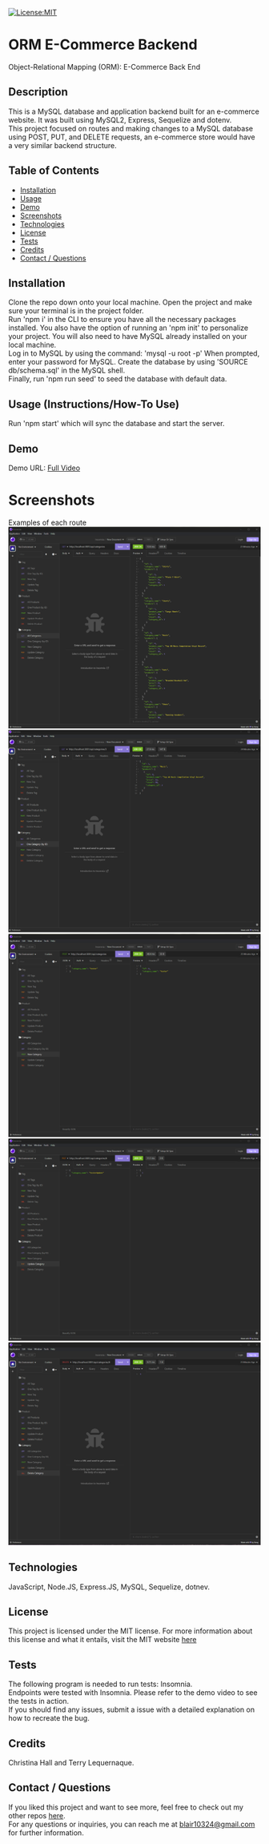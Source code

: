 [![License:MIT](https://img.shields.io/badge/License-MIT-yellow.svg)](https://opensource.org/licenses/MIT)


# ORM E-Commerce Backend
Object-Relational Mapping (ORM): E-Commerce Back End


## Description
This is a MySQL database and application backend built for an e-commerce website. It was built using MySQL2, Express, Sequelize and dotenv.  
This project focused on routes and making changes to a MySQL database using POST, PUT, and DELETE requests, an e-commerce store would have a very similar backend structure.


## Table of Contents
- [Installation](#installation)
- [Usage](#usage)
- [Demo](#demo)
- [Screenshots](#screenshots)
- [Technologies](#technologies)
- [License](#license)
- [Tests](#tests)
- [Credits](#credits)
- [Contact / Questions](#contact--questions)

## Installation
Clone the repo down onto your local machine. Open the project and make sure your terminal is in the project folder.  
Run 'npm i' in the CLI to ensure you have all the necessary packages installed. You also have the option of running an 'npm init' to personalize your project. 
You will also need to have MySQL already installed on your local machine.  
Log in to MySQL by using the command: 'mysql -u root -p'
When prompted, enter your password for MySQL. 
Create the database by using 'SOURCE db/schema.sql' in the MySQL shell.  
Finally, run 'npm run seed' to seed the database with default data.


## Usage (Instructions/How-To Use)
Run 'npm start' which will sync the database and start the server.


## Demo
Demo URL: <a href="https://vimeo.com/813422897">Full Video</a>


# Screenshots
Examples of each route  
![GET Route 1](./assets/Screenshot1AllCategories.png)  
![GET Route 2](./assets/Screenshot2CategoryByID.png)  
![POST Route](./assets/Screenshot3NewCategory.png)  
![PUT Route](./assets/Screenshot4UpdateCategory.png)
![DELETE Route](./assets/Screenshot5DeleteCategory.png)  


## Technologies
JavaScript, Node.JS, Express.JS, MySQL, Sequelize, dotnev.  


## License
This project is licensed under the MIT license. For more information about this license and what it entails, visit the MIT website <a href="https://opensource.org/licenses/MIT">here</a>


## Tests
The following program is needed to run tests: Insomnia.  
Endpoints were tested with Insomnia. Please refer to the demo video to see the tests in action.  
If you should find any issues, submit a issue with a detailed explanation on how to recreate the bug.


## Credits
Christina Hall and Terry Lequernaque. 


## Contact / Questions
  If you liked this project and want to see more, feel free to check out my other repos [here](https://github.com/blairrrrwho).  
  For any questions or inquiries, you can reach me at blair10324@gmail.com for further information.
